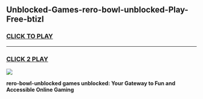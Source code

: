 
## Unblocked-Games-rero-bowl-unblocked-Play-Free-btizl
<h3>
<a href="https://premium76.site?title=rero-bowl-unblocked&ref=21A">CLICK TO PLAY</a></h3>
<hr>

<h3>
<a href="https://premium76.site?title=rero-bowl-unblocked&ref=21A">CLICK 2 PLAY</a>
  
</h3>

<a href="https://premium76.site?title=rero-bowl-unblocked&ref=21A"><img src="https://clearcache.store/games.png"></a>


**rero-bowl-unblocked games unblocked: Your Gateway to Fun and Accessible Online Gaming**
